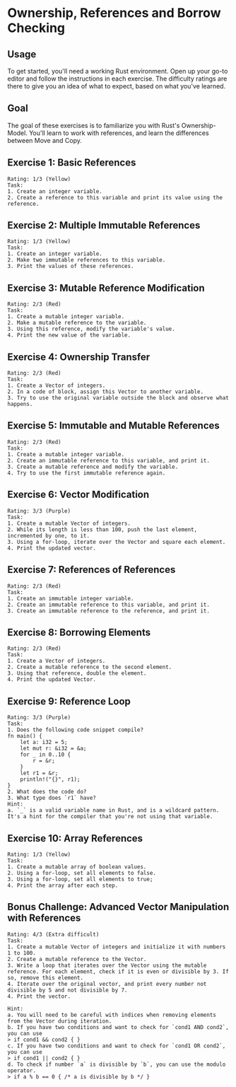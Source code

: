 # Ownership, References and Borrow Checking
## Usage
To get started, you'll need a working Rust environment. Open up your go-to editor and follow the instructions in each exercise. The difficulty ratings are there to give you an idea of what to expect, based on what you've learned.

## Goal
The goal of these exercises is to familiarize you with Rust's Ownership-Model. You'll learn to work with references, and learn the differences between Move and Copy.

## Exercise 1: Basic References
```
Rating: 1/3 (Yellow)
Task:
1. Create an integer variable.
2. Create a reference to this variable and print its value using the reference.
```

## Exercise 2: Multiple Immutable References
```
Rating: 1/3 (Yellow)
Task:
1. Create an integer variable.
2. Make two immutable references to this variable.
3. Print the values of these references.
```

## Exercise 3: Mutable Reference Modification
```
Rating: 2/3 (Red)
Task:
1. Create a mutable integer variable.
2. Make a mutable reference to the variable.
3. Using this reference, modify the variable's value.
4. Print the new value of the variable.
```

## Exercise 4: Ownership Transfer
```
Rating: 2/3 (Red)
Task:
1. Create a Vector of integers.
2. In a code of block, assign this Vector to another variable.
3. Try to use the original variable outside the block and observe what happens.
```

## Exercise 5: Immutable and Mutable References
```
Rating: 2/3 (Red)
Task:
1. Create a mutable integer variable.
2. Create an immutable reference to this variable, and print it.
3. Create a mutable reference and modify the variable.
4. Try to use the first immutable reference again.
```

## Exercise 6: Vector Modification
```
Rating: 3/3 (Purple)
Task:
1. Create a mutable Vector of integers.
2. While its length is less than 100, push the last element, incremented by one, to it.
3. Using a for-loop, iterate over the Vector and square each element.
4. Print the updated vector.
```

## Exercise 7: References of References
```
Rating: 2/3 (Red)
Task:
1. Create an immutable integer variable.
2. Create an immutable reference to this variable, and print it.
3. Create an immutable reference to the reference, and print it.
```

## Exercise 8: Borrowing Elements
```
Rating: 2/3 (Red)
Task:
1. Create a Vector of integers.
2. Create a mutable reference to the second element.
3. Using that reference, double the element.
4. Print the updated Vector.
```

## Exercise 9: Reference Loop
```
Rating: 3/3 (Purple)
Task:
1. Does the following code snippet compile?
fn main() {
    let a: i32 = 5;
    let mut r: &i32 = &a;
    for _ in 0..10 {
        r = &r;
    }
    let r1 = &r;
    println!("{}", r1);
}
2. What does the code do?
3. What type does `r1` have?
Hint:
a. `_` is a valid variable name in Rust, and is a wildcard pattern. It's a hint for the compiler that you're not using that variable.
```
## Exercise 10: Array References
```
Rating: 1/3 (Yellow)
Task:
1. Create a mutable array of boolean values.
2. Using a for-loop, set all elements to false.
3. Using a for-loop, set all elements to true;
4. Print the array after each step.
```

## Bonus Challenge: Advanced Vector Manipulation with References
```
Rating: 4/3 (Extra difficult)
Task:
1. Create a mutable Vector of integers and initialize it with numbers 1 to 100.
2. Create a mutable reference to the Vector.
3. Write a loop that iterates over the Vector using the mutable reference. For each element, check if it is even or divisible by 3. If so, remove this element.
4. Iterate over the original vector, and print every number not divisible by 5 and not divisible by 7.
4. Print the vector.

Hint:
a. You will need to be careful with indices when removing elements from the Vector during iteration.
b. If you have two conditions and want to check for `cond1 AND cond2`, you can use
> if cond1 && cond2 { }
c. If you have two conditions and want to check for `cond1 OR cond2`, you can use
> if cond1 || cond2 { }
d. To check if number `a` is divisible by `b`, you can use the modulo operator.
> if a % b == 0 { /* a is divisible by b */ }
```
